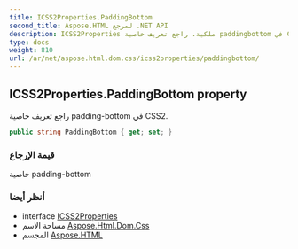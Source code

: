 ```yaml
---
title: ICSS2Properties.PaddingBottom
second_title: Aspose.HTML لمرجع .NET API
description: ICSS2Properties ملكية. راجع تعريف خاصية paddingbottom في CSS2.
type: docs
weight: 810
url: /ar/net/aspose.html.dom.css/icss2properties/paddingbottom/
---
```

## ICSS2Properties.PaddingBottom property

راجع تعريف خاصية padding-bottom في CSS2.

```csharp
public string PaddingBottom { get; set; }
```

### قيمة الإرجاع

خاصية padding-bottom

### أنظر أيضا

* interface [ICSS2Properties](../)
* مساحة الاسم [Aspose.Html.Dom.Css](../../icss2properties/)
* المجسم [Aspose.HTML](../../../)


